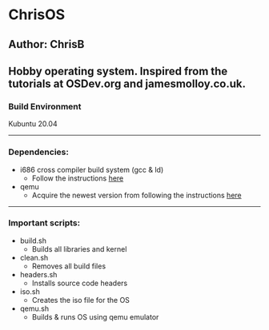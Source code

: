# ChrisOS
## Author: ChrisB

Hobby operating system. Inspired from the tutorials at OSDev.org and jamesmolloy.co.uk.
---
### Build Environment
Kubuntu 20.04

---
### Dependencies:
- i686 cross compiler build system (gcc & ld)
  - Follow the instructions [here](https://wiki.osdev.org/GCC_Cross-Compiler)
- qemu
  - Acquire the newest version from following the instructions [here](https://www.qemu.org/download/)
  
---

### Important scripts:
- build.sh
  - Builds all libraries and kernel
- clean.sh
  - Removes all build files
- headers.sh
  - Installs source code headers
- iso.sh
  - Creates the iso file for the OS
- qemu.sh
  - Builds & runs OS using qemu emulator
